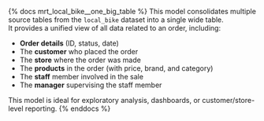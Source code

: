 {% docs mrt_local_bike__one_big_table %}
This model consolidates multiple  source tables from the `local_bike` dataset into a single wide table.  
It provides a unified view of all data related to an order, including:

- **Order details** (ID, status, date)
- The **customer** who placed the order
- The **store** where the order was made
- The **products** in the order (with price, brand, and category)
- The **staff** member involved in the sale
- The **manager** supervising the staff member

This model is ideal for exploratory analysis, dashboards, or customer/store-level reporting.
{% enddocs %}
